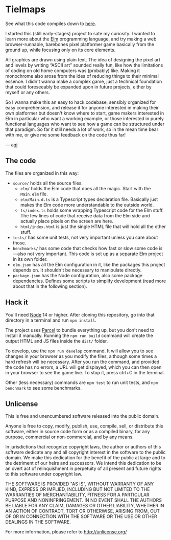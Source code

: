 # Tielmaps

See what this code compiles down to [here](https://agj.github.io/tielmaps/).

I started this (still early-stages) project to sate my curiosity. I wanted to learn more about the [Elm][elm] programming language, and try making a web browser-runnable, barebones pixel platformer game basically from the ground up, while focusing only on its core elements.

All graphics are drawn using plain text. The idea of designing the pixel art and levels by writing “ASCII art” sounded really fun, like how the limitations of coding on old home computers was (probably) like. Making it monochrome also arose from the idea of reducing things to their minimal essence. I didn't wanna make a complex game, just a technical foundation that could foreseeably be expanded upon in future projects, either by myself or any others.

So I wanna make this an easy to hack codebase, sensibly organized for easy comprehension, and release it for anyone interested in making their own platformer but doesn't know where to start, game makers interested in Elm in particular who want a working example, or those interested in purely functional languages who want to see how a game can be structured under that paradigm. So far it still needs a lot of work, so in the mean time bear with me, or give me some feedback on the code thus far!

— agj

[elm]: https://elm-lang.org/
[node]: https://nodejs.org/
[parcel]: https://parceljs.org/

## The code

The files are organized in this way:

- `source/` holds all the source files.
  - `elm/` holds the Elm code that does all the magic. Start with the `Main.elm` file.
  - `elm/Main.d.ts` is a Typescript types declaration file. Basically just makes the Elm code more understandable to the outside world.
  - `ts/index.ts` holds some wrapping Typescript code for the Elm stuff. The few lines of code that receive data from the Elm side and actually place pixels on the screen are here.
  - `html/index.html` is just the single HTML file that will hold all the other stuff.
- `tests/` has some unit tests, not very important unless you care about those.
- `benchmarks/` has some code that checks how fast or slow some code is—also not very important. This code is set up as a separate Elm project in its own folder.
- `elm.json` has all the Elm configuration in it, like the packages this project depends on. It shouldn't be necessary to manipulate directly.
- `package.json` has the Node configuration, also some package dependencies. Defines some scripts to simplify development (read more about that in the following section).

## Hack it

You'll need [Node][node] 14 or higher. After cloning this repository, go into that directory in a terminal and run `npm install`.

The project uses [Parcel][parcel] to bundle everything up, but you don't need to install it manually. Running the `npm run build` command will create the output HTML and JS files inside the `dist/` folder.

To develop, use the `npm run develop` command. It will allow you to see changes in your browser as you modify the files, although some times a hard refresh will be necessary. After you run the command, and provided the code has no errors, a URL will get displayed, which you can then open in your browser to see the game live. To stop it, press ctrl+C in the terminal.

Other (less necessary) commands are `npm test` to run unit tests, and `npm benchmark` to see some benchmarks.

## Unlicense

This is free and unencumbered software released into the public domain.

Anyone is free to copy, modify, publish, use, compile, sell, or
distribute this software, either in source code form or as a compiled
binary, for any purpose, commercial or non-commercial, and by any
means.

In jurisdictions that recognize copyright laws, the author or authors
of this software dedicate any and all copyright interest in the
software to the public domain. We make this dedication for the benefit
of the public at large and to the detriment of our heirs and
successors. We intend this dedication to be an overt act of
relinquishment in perpetuity of all present and future rights to this
software under copyright law.

THE SOFTWARE IS PROVIDED "AS IS", WITHOUT WARRANTY OF ANY KIND,
EXPRESS OR IMPLIED, INCLUDING BUT NOT LIMITED TO THE WARRANTIES OF
MERCHANTABILITY, FITNESS FOR A PARTICULAR PURPOSE AND NONINFRINGEMENT.
IN NO EVENT SHALL THE AUTHORS BE LIABLE FOR ANY CLAIM, DAMAGES OR
OTHER LIABILITY, WHETHER IN AN ACTION OF CONTRACT, TORT OR OTHERWISE,
ARISING FROM, OUT OF OR IN CONNECTION WITH THE SOFTWARE OR THE USE OR
OTHER DEALINGS IN THE SOFTWARE.

For more information, please refer to <http://unlicense.org/>
